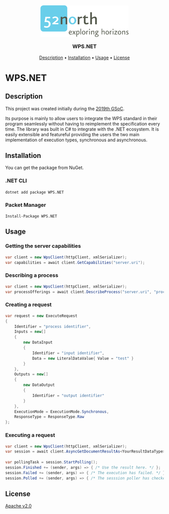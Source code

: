 <h3 align="center">
    <img src="./media/52n-logo.svg" height=100>
    <p><b>WPS.NET</b></p>
</h3>

<p align="center">
    <a href="#description">Description</a> •
    <a href="#installation">Installation</a> •
    <a href="#how-usage">Usage</a> •
    <a href="#license">License</a>
</p>

# WPS<span>.</span>NET

## Description

This project was created initially during the [2019th GSoC](https://summerofcode.withgoogle.com/projects/#6595064984240128).

Its purpose is mainly to allow users to integrate the WPS standard in their program seamlessly without having to reimplement the specification every time. The library was built in C# to integrate with the .NET ecosystem. It is easily extensible and featureful providing the users the two main implementation of execution types, synchronous and asynchronous.

## Installation

You can get the package from NuGet.

### .NET CLI

```dotnet add package WPS.NET```

### Packet Manager

```Install-Package WPS.NET```

## Usage

### Getting the server capabilities

```cs
var client = new WpsClient(httpClient, xmlSerializer);
var capabilities = await client.GetCapabilities("server.uri");
```

### Describing a process

```cs
var client = new WpsClient(httpClient, xmlSerializer);
var processOfferings = await client.DescribeProcess("server.uri", "process identifier");
```

### Creating a request

```cs
var request = new ExecuteRequest
{
    Identifier = "process identifier",
    Inputs = new[]
    {
        new DataInput
        {
            Identifier = "input identifier",
            Data = new LiteralDataValue{ Value = "test" }
        }
    },
    Outputs = new[]
    {
        new DataOutput
        {
            Identifier = "output identifier"
        }
    },
    ExecutionMode = ExecutionMode.Synchronous,
    ResponseType = ResponseType.Raw
};
```

### Executing a request

```cs
var client = new WpsClient(httpClient, xmlSerializer);
var session = await client.AsyncGetDocumentResultAs<YourResultDataType>("server.uri", request);

var pollingTask = session.StartPolling();
session.Finished += (sender, args) => { /* Use the result here. */ };
session.Failed += (sender, args) => { /* The execution has failed. */ };
session.Polled += (sender, args) => { /* The sesssion poller has checked for the status. */ };
```

## License
[Apache v2.0](https://www.apache.org/licenses/LICENSE-2.0)
